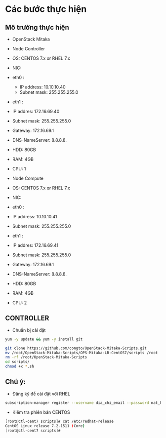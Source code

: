 # Các bước thực hiện

## Mô trường thực hiện
- OpenStack Mitaka
- Node Controller
 - OS: CENTOS 7.x or RHEL 7.x
 - NIC: 
  - eth0 : 
    - IP address: 10.10.10.40
    - Subnet mask: 255.255.255.0
  - eth1 : 
   - IP addres: 172.16.69.40
   - Subnet mask: 255.255.255.0
   - Gateway: 172.16.69.1
   - DNS-NameServer: 8.8.8.8.
  - HDD: 80GB
  - RAM: 4GB
  - CPU: 1
  
- Node Compute
 - OS: CENTOS 7.x or RHEL 7.x
 - NIC: 
  - eth0 : 
   - IP address: 10.10.10.41
   - Subnet mask: 255.255.255.0
  - eth1 : 
   - IP addres: 172.16.69.41
   - Subnet mask: 255.255.255.0
   - Gateway: 172.16.69.1
   - DNS-NameServer: 8.8.8.8.
  - HDD: 80GB
  - RAM: 4GB
  - CPU: 2


## CONTROLLER
- Chuẩn bị cài đặt
```sh
yum -y update && yum -y install git

git clone https://github.com/congto/OpenStack-Mitaka-Scripts.git
mv /root/OpenStack-Mitaka-Scripts/OPS-Mitaka-LB-CentOS7/scripts /root
rm -rf /root/OpenStack-Mitaka-Scripts
cd scripts/
chmod +x *.sh
```


## Chú ý: 

- Đăng ký để cài đặt với RHEL
```sh
subscription-manager register --username dia_chi_email --password mat_khau --auto-attach
```

- Kiểm tra phiên bản CENTOS
```sh
[root@ctl-cent7 scripts]# cat /etc/redhat-release
CentOS Linux release 7.2.1511 (Core)
[root@ctl-cent7 scripts]#
```
